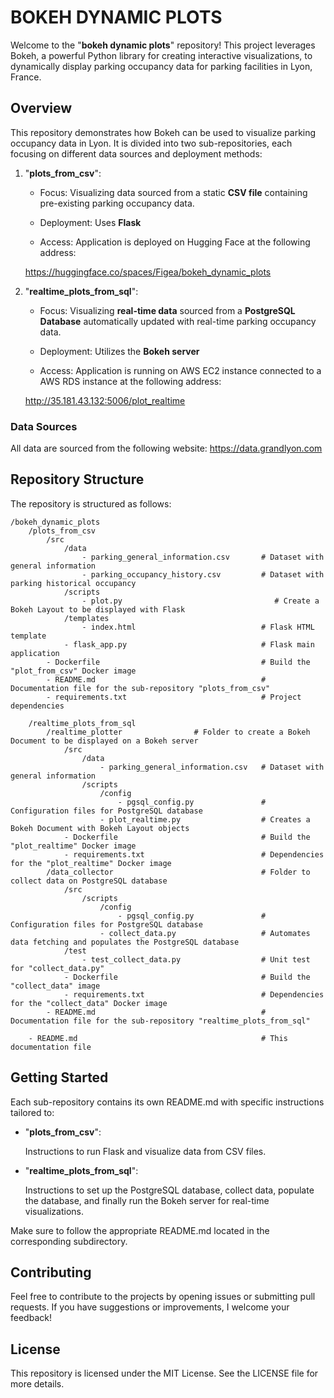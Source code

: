 # BOKEH DYNAMIC PLOTS

Welcome to the "**bokeh dynamic plots**" repository! This project leverages Bokeh, a powerful Python library for creating interactive visualizations, to dynamically display parking occupancy data for parking facilities in Lyon, France.

## Overview

This repository demonstrates how Bokeh can be used to visualize parking occupancy data in Lyon. It is divided into two sub-repositories, each focusing on different data sources and deployment methods:

1. "**plots_from_csv**":

    - Focus: Visualizing data sourced from a static **CSV file** containing pre-existing parking occupancy data.

    - Deployment: Uses **Flask**

    - Access: Application is deployed on Hugging Face at the following address:

    https://huggingface.co/spaces/Figea/bokeh_dynamic_plots


2. "**realtime_plots_from_sql**":

    - Focus: Visualizing **real-time data** sourced from a **PostgreSQL Database** automatically updated with real-time parking occupancy data.

    - Deployment: Utilizes the **Bokeh server**

    - Access: Application is running on AWS EC2 instance connected to a AWS RDS instance at the following address:

    http://35.181.43.132:5006/plot_realtime


### Data Sources

All data are sourced from the following website: https://data.grandlyon.com


## Repository Structure

The repository is structured as follows:
```
/bokeh_dynamic_plots
    /plots_from_csv
        /src
            /data
                - parking_general_information.csv       # Dataset with general information
                - parking_occupancy_history.csv         # Dataset with parking historical occupancy
            /scripts
                - plot.py                                  # Create a Bokeh Layout to be displayed with Flask
            /templates
                - index.html                            # Flask HTML template
            - flask_app.py                              # Flask main application
        - Dockerfile                                    # Build the "plot_from_csv" Docker image
        - README.md                                     # Documentation file for the sub-repository "plots_from_csv"
        - requirements.txt                              # Project dependencies

    /realtime_plots_from_sql
        /realtime_plotter                # Folder to create a Bokeh Document to be displayed on a Bokeh server
            /src
                /data
                    - parking_general_information.csv   # Dataset with general information
                /scripts
                    /config
                        - pgsql_config.py               # Configuration files for PostgreSQL database                    
                    - plot_realtime.py                  # Creates a Bokeh Document with Bokeh Layout objects
            - Dockerfile                                # Build the "plot_realtime" Docker image
            - requirements.txt                          # Dependencies for the "plot_realtime" Docker image
        /data_collector                                 # Folder to collect data on PostgreSQL database
            /src
                /scripts
                    /config
                        - pgsql_config.py               # Configuration files for PostgreSQL database
                    - collect_data.py                   # Automates data fetching and populates the PostgreSQL database 
            /test
                - test_collect_data.py                  # Unit test for "collect_data.py"
            - Dockerfile                                # Build the "collect_data" image
            - requirements.txt                          # Dependencies for the "collect_data" Docker image
        - README.md                                     # Documentation file for the sub-repository "realtime_plots_from_sql"

    - README.md                                         # This documentation file
```


## Getting Started

Each sub-repository contains its own README.md with specific instructions tailored to:

- "**plots_from_csv**":

    Instructions to run Flask and visualize data from CSV files.

- "**realtime_plots_from_sql**":

    Instructions to set up the PostgreSQL database, collect data, populate the database, and finally run the Bokeh server for real-time visualizations.

Make sure to follow the appropriate README.md located in the corresponding subdirectory.
   

## Contributing

Feel free to contribute to the projects by opening issues or submitting pull requests. If you have suggestions or improvements, I welcome your feedback!

## License

This repository is licensed under the MIT License. See the LICENSE file for more details.


